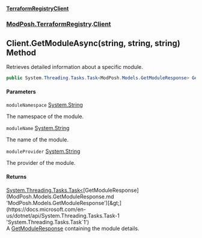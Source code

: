 #### [TerraformRegistryClient](index.md 'index')
### [ModPosh.TerraformRegistry](ModPosh.TerraformRegistry.md 'ModPosh.TerraformRegistry').[Client](ModPosh.TerraformRegistry.Client.md 'ModPosh.TerraformRegistry.Client')

## Client.GetModuleAsync(string, string, string) Method

Retrieves detailed information about a specific module.

```csharp
public System.Threading.Tasks.Task<ModPosh.Models.GetModuleResponse> GetModuleAsync(string moduleNamespace, string moduleName, string moduleProvider);
```
#### Parameters

<a name='ModPosh.TerraformRegistry.Client.GetModuleAsync(string,string,string).moduleNamespace'></a>

`moduleNamespace` [System.String](https://docs.microsoft.com/en-us/dotnet/api/System.String 'System.String')

The namespace of the module.

<a name='ModPosh.TerraformRegistry.Client.GetModuleAsync(string,string,string).moduleName'></a>

`moduleName` [System.String](https://docs.microsoft.com/en-us/dotnet/api/System.String 'System.String')

The name of the module.

<a name='ModPosh.TerraformRegistry.Client.GetModuleAsync(string,string,string).moduleProvider'></a>

`moduleProvider` [System.String](https://docs.microsoft.com/en-us/dotnet/api/System.String 'System.String')

The provider of the module.

#### Returns
[System.Threading.Tasks.Task&lt;](https://docs.microsoft.com/en-us/dotnet/api/System.Threading.Tasks.Task-1 'System.Threading.Tasks.Task`1')[GetModuleResponse](ModPosh.Models.GetModuleResponse.md 'ModPosh.Models.GetModuleResponse')[&gt;](https://docs.microsoft.com/en-us/dotnet/api/System.Threading.Tasks.Task-1 'System.Threading.Tasks.Task`1')  
A [GetModuleResponse](ModPosh.Models.GetModuleResponse.md 'ModPosh.Models.GetModuleResponse') containing the module details.